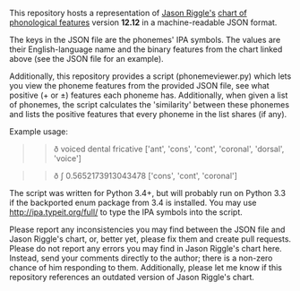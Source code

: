This repository hosts a representation of [Jason Riggle's](http://hum.uchicago.edu/~jriggle/) [chart of phonological features](https://dl.dropboxusercontent.com/u/5956329/Riggle/PhonChart_v1212.pdf) version **12.12** in a machine-readable JSON format.
 
The keys in the JSON file are the phonemes' IPA symbols. The values are their English-language name and the binary features from the chart linked above (see the JSON file for an example).

Additionally, this repository provides a script (phonemeviewer.py) which lets you view the phoneme features from the provided JSON file, see what positive (+ or ±) features each phoneme has. Additionally, when given a list of phonemes, the script calculates the 'similarity' between these phonemes and lists the positive features that every phoneme in the list shares (if any).

Example usage:

>> ð
>> voiced dental fricative
>> ['ant', 'cons', 'cont', 'coronal', 'dorsal', 'voice']

>> ð ʃ
>> 0.5652173913043478
>> ['cons', 'cont', 'coronal']

The script was written for Python 3.4+, but will probably run on Python 3.3 if the backported enum package from 3.4 is installed. You may use http://ipa.typeit.org/full/ to type the IPA symbols into the script.

Please report any inconsistencies you may find between the JSON file and Jason Riggle's chart, or, better yet, please fix them and create pull requests. Please do not report any errors you may find in Jason Riggle's chart here. Instead, send your comments directly to the author; there is a non-zero chance of him responding to them. Additionally, please let me know if this repository references an outdated version of Jason Riggle's chart.

